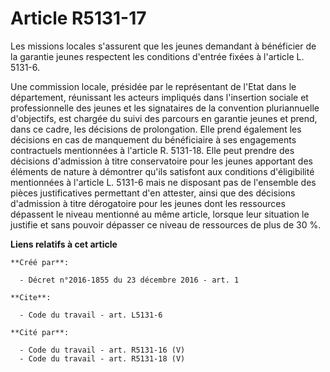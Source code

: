 # Article R5131-17

Les missions locales s'assurent que les jeunes demandant à bénéficier de la garantie jeunes respectent les conditions
d'entrée fixées à l'article L. 5131-6. 

Une commission locale, présidée par le représentant de l'Etat dans le département, réunissant les acteurs impliqués dans
l'insertion sociale et professionnelle des jeunes et les signataires de la convention pluriannuelle d'objectifs, est chargée
du suivi des parcours en garantie jeunes et prend, dans ce cadre, les décisions de prolongation. Elle prend également les
décisions en cas de manquement du bénéficiaire à ses engagements contractuels mentionnées à l'article R. 5131-18. Elle peut
prendre des décisions d'admission à titre conservatoire pour les jeunes apportant des éléments de nature à démontrer qu'ils
satisfont aux conditions d'éligibilité mentionnées à l'article L. 5131-6 mais ne disposant pas de l'ensemble des pièces
justificatives permettant d'en attester, ainsi que des décisions d'admission à titre dérogatoire pour les jeunes dont les
ressources dépassent le niveau mentionné au même article, lorsque leur situation le justifie et sans pouvoir dépasser ce
niveau de ressources de plus de 30 %.

**Liens relatifs à cet article**

	**Créé par**:

	  - Décret n°2016-1855 du 23 décembre 2016 - art. 1

	**Cite**:

	  - Code du travail - art. L5131-6

	**Cité par**:

	  - Code du travail - art. R5131-16 (V)
	  - Code du travail - art. R5131-18 (V)

